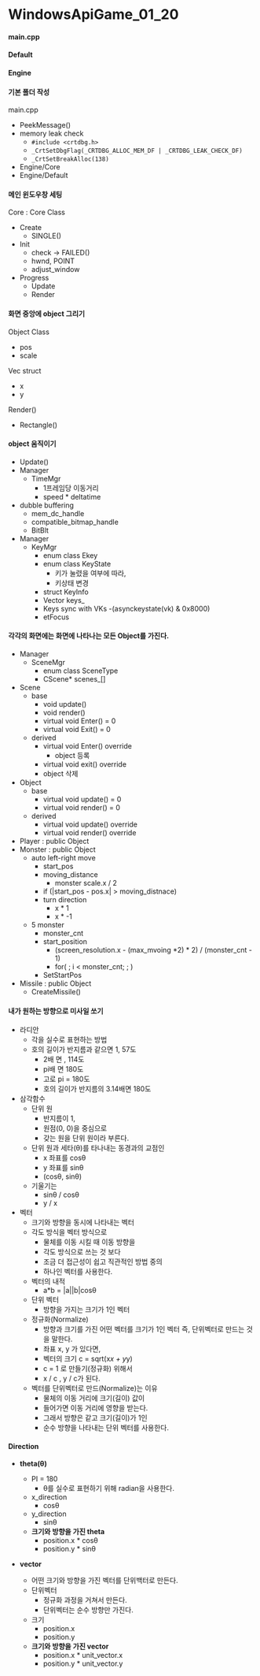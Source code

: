 # WindowsApiGame_01_20


#### main.cpp
#### Default
#### Engine


#### 기본 폴더 작성
main.cpp
- PeekMessage()
- memory leak check
  - `#include <crtdbg.h>` 
  - `_CrtSetDbgFlag(_CRTDBG_ALLOC_MEM_DF | _CRTDBG_LEAK_CHECK_DF)`
  - `_CrtSetBreakAlloc(138)`
- Engine/Core
- Engine/Default


#### 메인 윈도우창 세팅
Core : Core Class
- Create
  - SINGLE()
- Init
  - check -> FAILED()
  - hwnd, POINT
  - adjust_window 
- Progress
  - Update
  - Render


#### 화면 중앙에 object 그리기
Object Class
- pos
- scale

Vec struct
- x
- y

Render()
- Rectangle()


#### object 움직이기
- Update()
- Manager
  - TimeMgr
    - 1프레임당 이동거리
    - speed * deltatime
- dubble buffering
  - mem_dc_handle
  - compatible_bitmap_handle
  - BitBlt
- Manager
  - KeyMgr
    - enum class Ekey
    - enum class KeyState
      -  키가 눌렸을 여부에 따라,
      - 키상태 변경
    - struct KeyInfo
    - Vector<KeyInfo> keys_
    - Keys sync with VKs
      -(asynckeystate(vk) & 0x8000)
    - etFocus


#### 각각의 화면에는 화면에 나타나는 모든 Object를 가진다.
- Manager
  - SceneMgr
    - enum class SceneType
    - CScene* scenes_[]
- Scene
  - base
    - void update()
    - void render()
    - virtual void Enter() = 0
    - virtual void Exit() = 0
  - derived
    - virtual void Enter() override
      - object 등록
    - virtual void exit() override
    - object 삭제
- Object
  - base
    - virtual void update() = 0
    - virtual void render() = 0
  - derived
    - virtual void update() override
    - virtual void render() override
- Player : public Object
- Monster : public Object
  - auto left-right move
    - start_pos
    - moving_distance
      - monster scale.x / 2
    - if (|start_pos - pos.x| > moving_distnace)
    - turn direction
      - x * 1
      - x * -1
  - 5 monster
    - monster_cnt
    - start_position
      - (screen_resolution.x - (max_mvoing *2) * 2) / (monster_cnt - 1)
      - for( ; i < monster_cnt; ; )
    - SetStartPos
- Missile : public Object
  - CreateMissile()


#### 내가 원하는 방향으로 미사일 쏘기
- 라디안
  - 각을 실수로 표현하는 방법
  - 호의 길이가 반지름과 같으면 1, 57도
    - 2배 면 , 114도
    - pi배 면 180도
    - 고로 pi = 180도
    - 호의 길이가 반지름의 3.14배면 180도
- 삼각함수
  - 단위 원
    - 반지름이 1,
    - 원점(0, 0)을 중심으로
    - 갖는 원을 단위 원이라 부른다.
  - 단위 원과 세타(θ)를 타나내는 동경과의 교점인
    - x 좌표를 cosθ
    - y 좌표를 sinθ
    - (cosθ, sinθ)
  - 기울기는
    - sinθ / cosθ
    - y / x	
- 벡터
  - 크기와 방향을 동시에 나타내는 벡터
  - 각도 방식을 벡터 방식으로
    - 물체를 이동 시킬 때 이동 방향을
    - 각도 방식으로 쓰는 것 보다
    - 조금 더 접근성이 쉽고 직관적인 방법 중의
    - 하나인 벡터를 사용한다.
  - 벡터의 내적
    - a*b = |a||b|cosθ
  - 단위 벡터
    - 방향을 가지는 크기가 1인 벡터
  - 정규화(Normalize)
    - 방향과 크기를 가진 어떤 벡터를 크기가 1인 벡터 즉, 단위벡터로 만드는 것을 말한다.
    - 좌표 x, y 가 있다면,
    - 벡터의 크기 c = sqrt(x*x + y*y)
    - c = 1 로 만들기(정규화) 위해서
    - x / c , y / c가 된다.
  - 벡터를 단위벡터로 만드(Normalize)는 이유
    - 물체의 이동 거리에 크기(길이) 값이
    - 들어가면 이동 거리에 영향을 받는다.
    - 그래서 방향은 같고 크기(길이)가 1인
    - 순수 방향을 나타내는 단위 벡터를 사용한다.

#### Direction
- **theta(θ)**
  - PI = 180
    - θ를 실수로 표현하기 위해 radian을 사용한다.
  - x_direction
    - cosθ
  - y_direction
    - sinθ
  - **크기와 방향을 가진 theta**
    - position.x * cosθ
    - position.y * sinθ
  
- **vector**
  - 어떤 크기와 방향을 가진 벡터를 단위백터로 만든다.
  - 단위벡터
    - 정규화 과정을 거쳐서 만든다.
    - 단위벡터는 순수 방향만 가진다.
  - 크기
    - position.x
    - position.y
  - **크기와 방향을 가진 vector**
    - position.x * unit_vector.x
    - position.y * unit_vector.y
   






